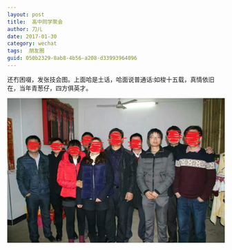```yaml
---
layout: post
title:  高中同学聚会
author:	刀儿
date: 2017-01-30
category: wechat
tags:  朋友圈
guid: 050b2329-8ab8-4b56-a208-d33993964096
---
```



还冇困啜，发张技会图。上面哈是土话，哈面说普通话:如梭十五载，真情依旧在，当年青葱仔，四方俱英才。


![](/assets/i/high_school_classmate_gathering/1.jpg)

